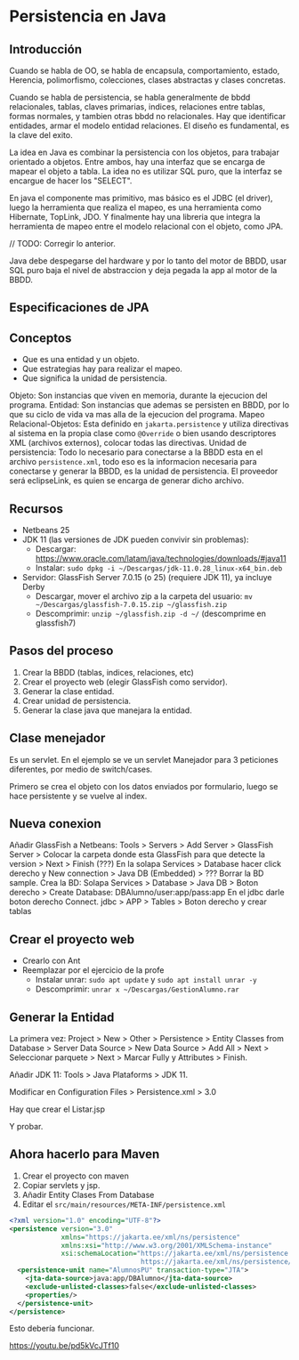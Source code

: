 # Persistencia en Java

## Introducción

Cuando se habla de OO, se habla de encapsula, comportamiento, estado, Herencia, polimorfismo, colecciones, clases abstractas y clases concretas.

Cuando se habla de persistencia, se habla generalmente de bbdd relacionales, tablas, claves primarias, indices, relaciones entre tablas, formas normales, y tambien otras bbdd no relacionales. Hay que identificar entidades, armar el modelo entidad relaciones. El diseño es fundamental, es la clave del exito.

La idea en Java es combinar la persistencia con los objetos, para trabajar orientado a objetos. Entre ambos, hay una interfaz que se encarga de mapear el objeto a tabla. La idea no es utilizar SQL puro, que la interfaz se encargue de hacer los "SELECT".

En java el componente mas primitivo, mas básico es el JDBC (el driver), luego la herramienta que realiza el mapeo, es una herramienta como Hibernate, TopLink, JDO. Y finalmente hay una libreria que integra la herramienta de mapeo entre el modelo relacional con el objeto, como JPA.

// TODO: Corregir lo anterior.

Java debe despegarse del hardware y por lo tanto del motor de BBDD, usar SQL puro baja el nivel de abstraccion y deja pegada la app al motor de la BBDD.

## Especificaciones de JPA

## Conceptos

- Que es una entidad y un objeto.
- Que estrategias hay para realizar el mapeo.
- Que significa la unidad de persistencia.

Objeto: Son instancias que viven en memoria, durante la ejecucion del programa.
Entidad: Son instancias que ademas se persisten en BBDD, por lo que su ciclo de vida va mas alla de la ejecucion del programa.
Mapeo Relacional-Objetos: Esta definido en `jakarta.persistence` y utiliza directivas al sistema en la propia clase como `@Override` o bien usando descriptores XML (archivos externos), colocar todas las directivas.
Unidad de persistencia: Todo lo necesario para conectarse a la BBDD esta en el archivo `persistence.xml`, todo eso es la informacion necesaria para conectarse y generar la BBDD, es la unidad de persistencia. El proveedor será eclipseLink, es quien se encarga de generar dicho archivo.

## Recursos

- Netbeans 25
- JDK 11 (las versiones de JDK pueden convivir sin problemas): 
    - Descargar: https://www.oracle.com/latam/java/technologies/downloads/#java11
    - Instalar: `sudo dpkg -i ~/Descargas/jdk-11.0.28_linux-x64_bin.deb`
- Servidor: GlassFish Server 7.0.15 (o 25) (requiere JDK 11), ya incluye Derby
    - Descargar, mover el archivo zip a la carpeta del usuario: `mv ~/Descargas/glassfish-7.0.15.zip ~/glassfish.zip`
    - Descomprimir:  `unzip ~/glassfish.zip -d ~/` (descomprime en glassfish7)

## Pasos del proceso

1. Crear la BBDD (tablas, indices, relaciones, etc)
2. Crear el proyecto web (elegir GlassFish como servidor).
3. Generar la clase entidad.
4. Crear unidad de persistencia.
5. Generar la clase java que manejara la entidad.

## Clase menejador

Es un servlet. En el ejemplo se ve un servlet Manejador para 3 peticiones diferentes, por medio de switch/cases.

Primero se crea el objeto con los datos enviados por formulario, luego se hace persistente y se vuelve al index.

## Nueva conexion
Añadir GlassFish a Netbeans: Tools > Servers > Add Server > GlassFish Server > Colocar la carpeta donde esta GlassFish para que detecte la version > Next > Finish
(???) En la solapa Services > Database hacer click derecho y New connection > Java DB (Embedded) > ???
Borrar la BD sample.
Crea la BD: Solapa Services > Database > Java DB > Boton derecho > Create Database: DBAlumno/user:app/pass:app
En el jdbc darle boton derecho Connect.
jdbc > APP > Tables > Boton derecho y crear tablas

## Crear el proyecto web
- Crearlo con Ant
- Reemplazar por el ejercicio de la profe
    - Instalar unrar: `sudo apt update` y `sudo apt install unrar -y`
    - Descomprimir: `unrar x ~/Descargas/GestionAlumno.rar`

## Generar la Entidad

La primera vez:
Project > New > Other > Persistence > Entity Classes from Database > Server Data Source > New Data Source > Add All > Next > Seleccionar parquete > Next > Marcar Fully y Attributes > Finish.

Añadir JDK 11: Tools > Java Plataforms > JDK 11.

Modificar en Configuration Files > Persistence.xml > 3.0

Hay que crear el Listar.jsp

Y probar.

## Ahora hacerlo para Maven

1. Crear el proyecto con maven
2. Copiar servlets y jsp.
3. Añadir Entity Clases From Database
4. Editar el `src/main/resources/META-INF/persistence.xml`

```xml
<?xml version="1.0" encoding="UTF-8"?>
<persistence version="3.0"
             xmlns="https://jakarta.ee/xml/ns/persistence"
             xmlns:xsi="http://www.w3.org/2001/XMLSchema-instance"
             xsi:schemaLocation="https://jakarta.ee/xml/ns/persistence
                                 https://jakarta.ee/xml/ns/persistence/persistence_3_0.xsd">
  <persistence-unit name="AlumnosPU" transaction-type="JTA">
    <jta-data-source>java:app/DBAlumno</jta-data-source>
    <exclude-unlisted-classes>false</exclude-unlisted-classes>
    <properties/>
  </persistence-unit>
</persistence>
```

Esto debería funcionar.

<https://youtu.be/pd5kVcJTf10>



